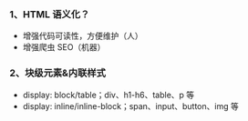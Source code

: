 ### 1、HTML 语义化？

- 增强代码可读性，方便维护（人）
- 增强爬虫 SEO（机器）

### 2、块级元素&内联样式

- display: block/table；div、h1-h6、table、p 等
- display: inline/inline-block；span、input、button、img 等
